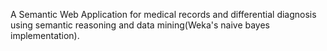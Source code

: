 A Semantic Web Application for medical records and differential diagnosis using semantic reasoning and data mining(Weka's naive bayes implementation).
